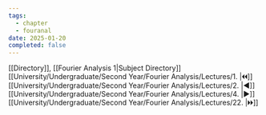 ```yaml
---
tags:
  - chapter
  - fouranal
date: 2025-01-20
completed: false
---
```

[[Directory]], [[Fourier Analysis 1|Subject Directory]]
[[University/Undergraduate/Second Year/Fourier Analysis/Lectures/1. |🞀🞀]] [[University/Undergraduate/Second Year/Fourier Analysis/Lectures/2. |◀]] [[University/Undergraduate/Second Year/Fourier Analysis/Lectures/4. |▶]] [[University/Undergraduate/Second Year/Fourier Analysis/Lectures/22. |🞂🞂]]
# 
## 
### 